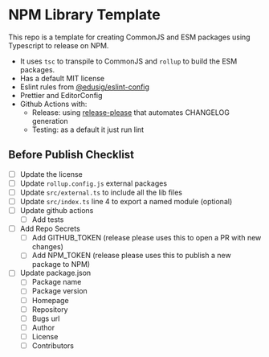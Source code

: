 # NPM Library Template

This repo is a template for creating CommonJS and ESM packages using Typescript to release on NPM.

- It uses `tsc` to transpile to CommonJS and `rollup` to build the ESM packages.
- Has a default MIT license
- Eslint rules from [@edusig/eslint-config](https://github.com/edusig/eslint-config)
- Prettier and EditorConfig
- Github Actions with:
  - Release: using [release-please](https://github.com/googleapis/release-please) that automates CHANGELOG generation
  - Testing: as a default it just run lint

## Before Publish Checklist

- [ ] Update the license
- [ ] Update `rollup.config.js` external packages
- [ ] Update `src/external.ts` to include all the lib files
- [ ] Update `src/index.ts` line 4 to export a named module (optional)
- [ ] Update github actions
  - [ ] Add tests
- [ ] Add Repo Secrets
  - [ ] Add GITHUB_TOKEN (release please uses this to open a PR with new changes)
  - [ ] Add NPM_TOKEN (release please uses this to publish a new package to NPM)
- [ ] Update package.json
  - [ ] Package name
  - [ ] Package version
  - [ ] Homepage
  - [ ] Repository
  - [ ] Bugs url
  - [ ] Author
  - [ ] License
  - [ ] Contributors
